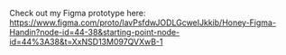 Check out my Figma prototype here: https://www.figma.com/proto/lavPsfdwJODLGcweIJkkib/Honey-Figma-Handin?node-id=44-38&starting-point-node-id=44%3A38&t=XxNSD13M097QVXwB-1
